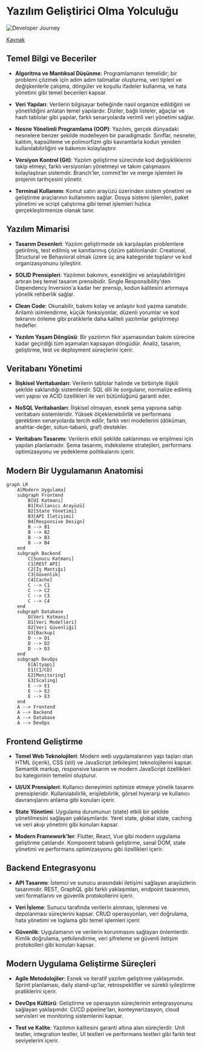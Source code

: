 # Yazılım Geliştirici Olma Yolculuğu

![Developer Journey](https://www.thoughtworks.com/content/dam/thoughtworks/images/photography/inline-image/insights/blog/experience-design/blg_inline_dev_ex2_desktop.png)

[Kaynak](https://www.thoughtworks.com/en-us/insights/blog/experience-design/approaches-for-a-better-developer-experience)

## Temel Bilgi ve Beceriler
- **Algoritma ve Mantıksal Düşünme**: Programlamanın temelidir; bir problemi çözmek için adım adım talimatlar oluşturma, veri tipleri ve değişkenlerle çalışma, döngüler ve koşullu ifadeler kullanma, ve hata yönetimi gibi temel becerileri kapsar.

- **Veri Yapıları**: Verilerin bilgisayar belleğinde nasıl organize edildiğini ve yönetildiğini anlatan temel yapılardır. Diziler, bağlı listeler, ağaçlar ve hash tablolar gibi yapılar, farklı senaryolarda verimli veri yönetimi sağlar.

- **Nesne Yönelimli Programlama (OOP)**: Yazılımı, gerçek dünyadaki nesnelere benzer şekilde modelleyen bir paradigmadır. Sınıflar, nesneler, kalıtım, kapsülleme ve polimorfizm gibi kavramlarla kodun yeniden kullanılabilirliğini ve bakımını kolaylaştırır.

- **Versiyon Kontrol (Git)**: Yazılım geliştirme sürecinde kod değişikliklerini takip etmeyi, farklı versiyonları yönetmeyi ve takım çalışmasını kolaylaştıran sistemdir. Branch'ler, commit'ler ve merge işlemleri ile projenin tarihçesini yönetir.

- **Terminal Kullanımı**: Komut satırı arayüzü üzerinden sistem yönetimi ve geliştirme araçlarının kullanımını sağlar. Dosya sistemi işlemleri, paket yönetimi ve script çalıştırma gibi temel işlemleri hızlıca gerçekleştirmenize olanak tanır.

## Yazılım Mimarisi
- **Tasarım Desenleri**: Yazılım geliştirmede sık karşılaşılan problemlere getirilmiş, test edilmiş ve kanıtlanmış çözüm şablonlarıdır. Creational, Structural ve Behavioral olmak üzere üç ana kategoride toplanır ve kod organizasyonunu iyileştirir.

- **SOLID Prensipleri**: Yazılımın bakımını, esnekliğini ve anlaşılabilirliğini artıran beş temel tasarım prensibidir. Single Responsibility'den Dependency Inversion'a kadar her prensip, kodun kalitesini artırmaya yönelik rehberlik sağlar.

- **Clean Code**: Okunabilir, bakımı kolay ve anlaşılır kod yazma sanatıdır. Anlamlı isimlendirme, küçük fonksiyonlar, düzenli yorumlar ve kod tekrarını önleme gibi pratiklerle daha kaliteli yazılımlar geliştirmeyi hedefler.

- **Yazılım Yaşam Döngüsü**: Bir yazılımın fikir aşamasından bakım sürecine kadar geçirdiği tüm aşamaları kapsayan döngüdür. Analiz, tasarım, geliştirme, test ve deployment süreçlerini içerir.

## Veritabanı Yönetimi
- **İlişkisel Veritabanları**: Verilerin tablolar halinde ve birbiriyle ilişkili şekilde saklandığı sistemlerdir. SQL dili ile sorgulanır, normalize edilmiş veri yapısı ve ACID özellikleri ile veri bütünlüğünü garanti eder.

- **NoSQL Veritabanları**: İlişkisel olmayan, esnek şema yapısına sahip veritabanı sistemleridir. Yüksek ölçeklenebilirlik ve performans gerektiren senaryolarda tercih edilir, farklı veri modellerini (döküman, anahtar-değer, sütun-tabanlı, graf) destekler.

- **Veritabanı Tasarımı**: Verilerin etkili şekilde saklanması ve erişilmesi için yapılan planlamadır. Şema tasarımı, indeksleme stratejileri, performans optimizasyonu ve yedekleme politikalarını içerir.

## Modern Bir Uygulamanın Anatomisi

```mermaid
graph LR
    A[Modern Uygulama]
    subgraph Frontend
        B[UI Katmanı]
        B1[Kullanıcı Arayüzü]
        B2[State Yönetimi]
        B3[API İletişimi]
        B4[Responsive Design]
        B --> B1
        B --> B2
        B --> B3
        B --> B4
    end
    subgraph Backend
        C[Sunucu Katmanı]
        C1[REST API]
        C2[İş Mantığı]
        C3[Güvenlik]
        C4[Cache]
        C --> C1
        C --> C2
        C --> C3
        C --> C4
    end
    subgraph Database
        D[Veri Katmanı]
        D1[Veri Modelleri]
        D2[Veri Güvenliği]
        D3[Backup]
        D --> D1
        D --> D2
        D --> D3
    end
    subgraph DevOps
        E[Altyapı]
        E1[CI/CD]
        E2[Monitoring]
        E3[Scaling]
        E --> E1
        E --> E2
        E --> E3
    end
    A --> Frontend
    A --> Backend
    A --> Database
    A --> DevOps
```

## Frontend Geliştirme
- **Temel Web Teknolojileri**: Modern web uygulamalarının yapı taşları olan HTML (içerik), CSS (stil) ve JavaScript (etkileşim) teknolojilerini kapsar. Semantik markup, responsive tasarım ve modern JavaScript özellikleri bu kategorinin temelini oluşturur.

- **UI/UX Prensipleri**: Kullanıcı deneyimini optimize etmeye yönelik tasarım prensipleridir. Kullanılabilirlik, erişilebilirlik, görsel hiyerarşi ve kullanıcı davranışlarını anlama gibi konuları içerir.

- **State Yönetimi**: Uygulama durumunun (state) etkili bir şekilde yönetilmesini sağlayan yaklaşımlardır. Yerel state, global state, caching ve veri akışı yönetimi gibi konuları kapsar.

- **Modern Framework'ler**: Flutter, React, Vue gibi modern uygulama geliştirme çatılarıdır. Komponent tabanlı geliştirme, sanal DOM, state yönetimi ve performans optimizasyonu gibi özellikleri içerir.

## Backend Entegrasyonu
- **API Tasarımı**: İstemci ve sunucu arasındaki iletişimi sağlayan arayüzlerin tasarımıdır. REST, GraphQL gibi farklı yaklaşımları, endpoint tasarımını, veri formatlarını ve güvenlik protokollerini içerir.

- **Veri İşleme**: Sunucu tarafında verilerin alınması, işlenmesi ve depolanması süreçlerini kapsar. CRUD operasyonları, veri doğrulama, hata yönetimi ve loglama gibi temel işlemleri içerir.

- **Güvenlik**: Uygulamanın ve verilerin korunmasını sağlayan önlemlerdir. Kimlik doğrulama, yetkilendirme, veri şifreleme ve güvenli iletişim protokolleri gibi konuları kapsar.

## Modern Uygulama Geliştirme Süreçleri
- **Agile Metodolojiler**: Esnek ve iteratif yazılım geliştirme yaklaşımıdır. Sprint planlaması, daily stand-up'lar, retrospektifler ve sürekli iyileştirme pratiklerini içerir.

- **DevOps Kültürü**: Geliştirme ve operasyon süreçlerinin entegrasyonunu sağlayan yaklaşımdır. CI/CD pipeline'ları, konteynerizasyon, cloud servisleri ve monitoring sistemlerini kapsar.

- **Test ve Kalite**: Yazılımın kalitesini garanti altına alan süreçlerdir. Unit testler, integration testler, UI testleri ve performans testleri gibi farklı test seviyelerini içerir. 